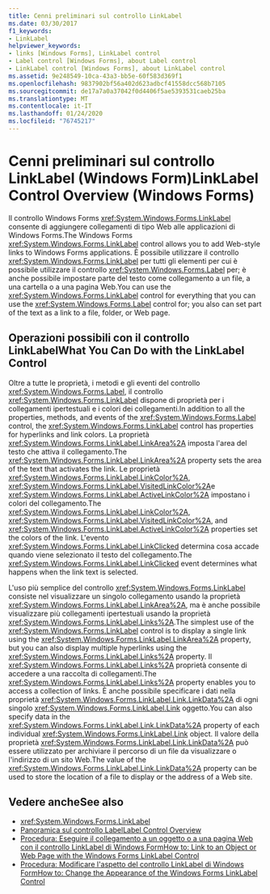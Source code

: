 ```yaml
---
title: Cenni preliminari sul controllo LinkLabel
ms.date: 03/30/2017
f1_keywords:
- LinkLabel
helpviewer_keywords:
- links [Windows Forms], LinkLabel control
- Label control [Windows Forms], about Label control
- LinkLabel control [Windows Forms], about LinkLabel control
ms.assetid: 9e248549-10ca-43a3-bb5e-60f583d369f1
ms.openlocfilehash: 9837902bf56a402d623adbcf41558dcc568b7105
ms.sourcegitcommit: de17a7a0a37042f0d4406f5ae5393531caeb25ba
ms.translationtype: MT
ms.contentlocale: it-IT
ms.lasthandoff: 01/24/2020
ms.locfileid: "76745217"
---
```

# <a name="linklabel-control-overview-windows-forms"></a><span data-ttu-id="37d1b-102">Cenni preliminari sul controllo LinkLabel (Windows Form)</span><span class="sxs-lookup"><span data-stu-id="37d1b-102">LinkLabel Control Overview (Windows Forms)</span></span>
<span data-ttu-id="37d1b-103">Il controllo Windows Forms <xref:System.Windows.Forms.LinkLabel> consente di aggiungere collegamenti di tipo Web alle applicazioni di Windows Forms.</span><span class="sxs-lookup"><span data-stu-id="37d1b-103">The Windows Forms <xref:System.Windows.Forms.LinkLabel> control allows you to add Web-style links to Windows Forms applications.</span></span> <span data-ttu-id="37d1b-104">È possibile utilizzare il controllo <xref:System.Windows.Forms.LinkLabel> per tutti gli elementi per cui è possibile utilizzare il controllo <xref:System.Windows.Forms.Label> per; è anche possibile impostare parte del testo come collegamento a un file, a una cartella o a una pagina Web.</span><span class="sxs-lookup"><span data-stu-id="37d1b-104">You can use the <xref:System.Windows.Forms.LinkLabel> control for everything that you can use the <xref:System.Windows.Forms.Label> control for; you also can set part of the text as a link to a file, folder, or Web page.</span></span>  
  
## <a name="what-you-can-do-with-the-linklabel-control"></a><span data-ttu-id="37d1b-105">Operazioni possibili con il controllo LinkLabel</span><span class="sxs-lookup"><span data-stu-id="37d1b-105">What You Can Do with the LinkLabel Control</span></span>  
 <span data-ttu-id="37d1b-106">Oltre a tutte le proprietà, i metodi e gli eventi del controllo <xref:System.Windows.Forms.Label>, il controllo <xref:System.Windows.Forms.LinkLabel> dispone di proprietà per i collegamenti ipertestuali e i colori dei collegamenti.</span><span class="sxs-lookup"><span data-stu-id="37d1b-106">In addition to all the properties, methods, and events of the <xref:System.Windows.Forms.Label> control, the <xref:System.Windows.Forms.LinkLabel> control has properties for hyperlinks and link colors.</span></span> <span data-ttu-id="37d1b-107">La proprietà <xref:System.Windows.Forms.LinkLabel.LinkArea%2A> imposta l'area del testo che attiva il collegamento.</span><span class="sxs-lookup"><span data-stu-id="37d1b-107">The <xref:System.Windows.Forms.LinkLabel.LinkArea%2A> property sets the area of the text that activates the link.</span></span> <span data-ttu-id="37d1b-108">Le proprietà <xref:System.Windows.Forms.LinkLabel.LinkColor%2A>, <xref:System.Windows.Forms.LinkLabel.VisitedLinkColor%2A>e <xref:System.Windows.Forms.LinkLabel.ActiveLinkColor%2A> impostano i colori del collegamento.</span><span class="sxs-lookup"><span data-stu-id="37d1b-108">The <xref:System.Windows.Forms.LinkLabel.LinkColor%2A>, <xref:System.Windows.Forms.LinkLabel.VisitedLinkColor%2A>, and <xref:System.Windows.Forms.LinkLabel.ActiveLinkColor%2A> properties set the colors of the link.</span></span> <span data-ttu-id="37d1b-109">L'evento <xref:System.Windows.Forms.LinkLabel.LinkClicked> determina cosa accade quando viene selezionato il testo del collegamento.</span><span class="sxs-lookup"><span data-stu-id="37d1b-109">The <xref:System.Windows.Forms.LinkLabel.LinkClicked> event determines what happens when the link text is selected.</span></span>  
  
 <span data-ttu-id="37d1b-110">L'uso più semplice del controllo <xref:System.Windows.Forms.LinkLabel> consiste nel visualizzare un singolo collegamento usando la proprietà <xref:System.Windows.Forms.LinkLabel.LinkArea%2A>, ma è anche possibile visualizzare più collegamenti ipertestuali usando la proprietà <xref:System.Windows.Forms.LinkLabel.Links%2A>.</span><span class="sxs-lookup"><span data-stu-id="37d1b-110">The simplest use of the <xref:System.Windows.Forms.LinkLabel> control is to display a single link using the <xref:System.Windows.Forms.LinkLabel.LinkArea%2A> property, but you can also display multiple hyperlinks using the <xref:System.Windows.Forms.LinkLabel.Links%2A> property.</span></span> <span data-ttu-id="37d1b-111">Il <xref:System.Windows.Forms.LinkLabel.Links%2A> proprietà consente di accedere a una raccolta di collegamenti.</span><span class="sxs-lookup"><span data-stu-id="37d1b-111">The <xref:System.Windows.Forms.LinkLabel.Links%2A> property enables you to access a collection of links.</span></span> <span data-ttu-id="37d1b-112">È anche possibile specificare i dati nella proprietà <xref:System.Windows.Forms.LinkLabel.Link.LinkData%2A> di ogni singolo <xref:System.Windows.Forms.LinkLabel.Link> oggetto.</span><span class="sxs-lookup"><span data-stu-id="37d1b-112">You can also specify data in the <xref:System.Windows.Forms.LinkLabel.Link.LinkData%2A> property of each individual <xref:System.Windows.Forms.LinkLabel.Link> object.</span></span> <span data-ttu-id="37d1b-113">Il valore della proprietà <xref:System.Windows.Forms.LinkLabel.Link.LinkData%2A> può essere utilizzato per archiviare il percorso di un file da visualizzare o l'indirizzo di un sito Web.</span><span class="sxs-lookup"><span data-stu-id="37d1b-113">The value of the <xref:System.Windows.Forms.LinkLabel.Link.LinkData%2A> property can be used to store the location of a file to display or the address of a Web site.</span></span>  
  
## <a name="see-also"></a><span data-ttu-id="37d1b-114">Vedere anche</span><span class="sxs-lookup"><span data-stu-id="37d1b-114">See also</span></span>

- <xref:System.Windows.Forms.LinkLabel>
- [<span data-ttu-id="37d1b-115">Panoramica sul controllo Label</span><span class="sxs-lookup"><span data-stu-id="37d1b-115">Label Control Overview</span></span>](label-control-overview-windows-forms.md)
- [<span data-ttu-id="37d1b-116">Procedura: Eseguire il collegamento a un oggetto o a una pagina Web con il controllo LinkLabel di Windows Form</span><span class="sxs-lookup"><span data-stu-id="37d1b-116">How to: Link to an Object or Web Page with the Windows Forms LinkLabel Control</span></span>](link-to-an-object-or-web-page-with-wf-linklabel-control.md)
- [<span data-ttu-id="37d1b-117">Procedura: Modificare l'aspetto del controllo LinkLabel di Windows Form</span><span class="sxs-lookup"><span data-stu-id="37d1b-117">How to: Change the Appearance of the Windows Forms LinkLabel Control</span></span>](how-to-change-the-appearance-of-the-windows-forms-linklabel-control.md)
